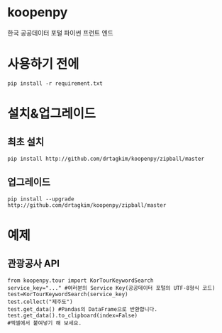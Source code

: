 # koopenpy
한국 공공데이터 포털 파이썬 프런트 엔드

# 사용하기 전에
```
pip install -r requirement.txt
```

# 설치&업그레이드
## 최초 설치
```
pip install http://github.com/drtagkim/koopenpy/zipball/master
```

## 업그레이드
```
pip install --upgrade http://github.com/drtagkim/koopenpy/zipball/master
```


# 예제
## 관광공사 API
```
from koopenpy.tour import KorTourKeywordSearch
service_key="..." #여러분의 Service Key(공공데이터 포털의 UTF-8형식 코드)
test=KorTourKeywordSearch(service_key)
test.collect("제주도")
test.get_data() #Pandas의 DataFrame으로 반환합니다.
test.get_data().to_clipboard(index=False)
#엑셀에서 붙여넣기 해 보세요.
```

